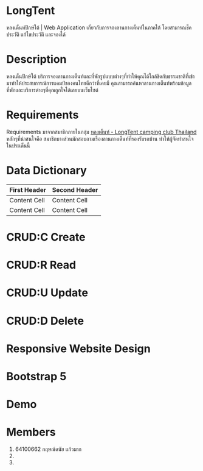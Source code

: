# LongTent
หลงเต็นท์ปักษ์ใต้ | Web Application เกี่ยวกับการจองลานกางเต็นท์ในภาคใต้ โดยสามารถเช็คประวัติ แก้ไขประวัติ และจองได้
# Description
หลงเต็นปักษ์ใต้ บริการจองลานกางเต็นท์และที่พักรูปแบบต่างๆที่ทำให้คุณได้ใกล้ชิดกับธรรมชาติที่เข้ามาทำให้ประสบการณ์การแคมป์ของคนไทยดีกว่าที่เคยมี คุณสามารถค้นหาลานกางเต็นท์พร้อมข้อมูลที่พักและบริการต่างๆที่คุณถูกใจได้เลยบนเว็บไซต์
# Requirements
Requirements มาจากสมาชิกภายในกลุ่ม [หลงเต็นท์ - LongTent camping club Thailand](https://www.google.com/url?sa=t&source=web&rct=j&url=https://m.facebook.com/groups/510213325834810/&ved=2ahUKEwivkYL6ubf8AhVRleYKHTteCcAQFnoECBEQAQ&usg=AOvVaw3gIYXAqrPwcDceN_9i3G24) 
หลักๆที่น่าสนใจคือ สมาชิกบางส่วนมักสอบถามเรื่องลานกางเต็นท์ที่รองรับรถบ้าน ทำให้ผู้จัดทำสนใจในประเด็นนี้
# Data Dictionary
| First Header  | Second Header |
| ------------- | ------------- |
| Content Cell  | Content Cell  |
| Content Cell  | Content Cell  |
# CRUD:C Create

# CRUD:R Read

# CRUD:U Update 

# CRUD:D Delete

# Responsive Website Design

# Bootstrap 5

# Demo

# Members
1. 64100662 กฤษณ์ดนัย แก้วมาก
2.
3.


